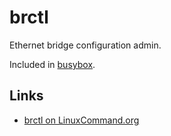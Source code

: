 # brctl

Ethernet bridge configuration admin.

Included in [busybox](../busybox/).


## Links

- [brctl on LinuxCommand.org](http://linuxcommand.org/man_pages/brctl8.html)
